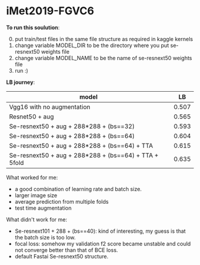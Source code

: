 # iMet2019-FGVC6

**To run this soulution**:

0. put train/test files in the same file structure as required in kaggle kernels
1. change variable MODEL_DIR to be the directory where you put se-resnext50 weights file
2. change variable MODEL_NAME to be the name of se-resnext50 weights file 
3. run :)

**LB journey**:

| model         | LB    |
| ------------- |:--------------------------:|
| Vgg16 with no augmentation | 0.507 |
| Resnet50 + aug       | 0.565 |
| Se-resnext50 + aug + 288*288 + (bs==32)  | 0.593  |
| Se-resnext50 + aug + 288*288 + (bs==64) | 0.604 |
| Se-resnext50 + aug + 288*288 + (bs==64) + TTA  | 0.615 |
| Se-resnext50 + aug + 288*288 + (bs==64) + TTA + 5fold | 0.635 |


What worked for me:  
* a good combination of learning rate and batch size.  
* larger image size  
* average prediction from multiple folds
* test time augmentation


What didn't work for me:
* Se-resnext101 + 288 + (bs==40): kind of interesting, my guess is that the batch size is too low.
* focal loss: somehow my validation f2 score became unstable and could not converge better than that of BCE loss.
* default Fastai Se-resnext50 structure.
